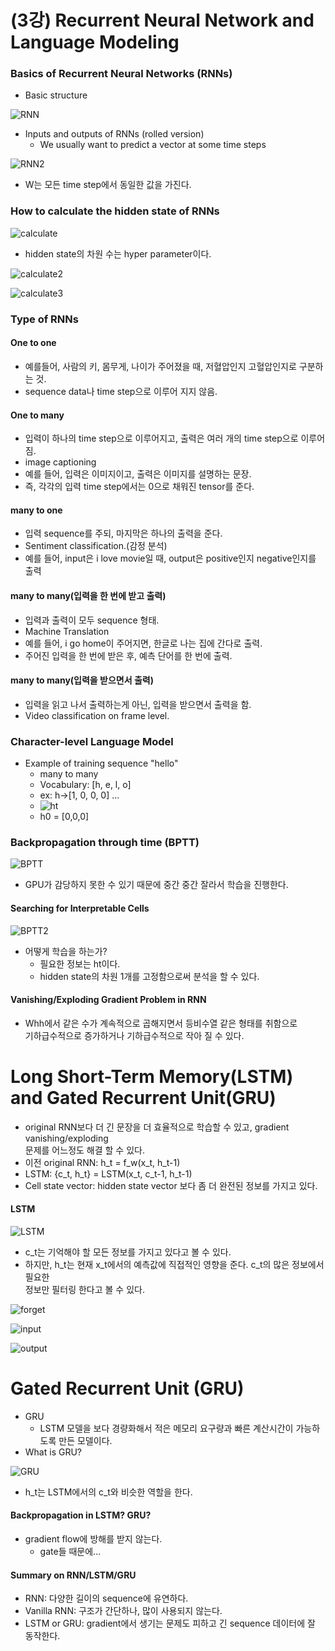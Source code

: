 # (3강) Recurrent Neural Network and Language Modeling
### Basics of Recurrent Neural Networks (RNNs)
- Basic structure

![RNN](./image/1.JPG)

- Inputs and outputs of RNNs (rolled version)
	- We usually want to predict a vector at some time steps

![RNN2](./image/2.JPG)

- W는 모든 time step에서 동일한 값을 가진다.
### How to calculate the hidden state of RNNs
![calculate](./image/3.JPG)

- hidden state의 차원 수는 hyper parameter이다.

![calculate2](./image/4.JPG)

![calculate3](./image/5.JPG)

### Type of RNNs
#### One to one
- 예를들어, 사람의 키, 몸무게, 나이가 주어졌을 때, 저혈압인지 고혈압인지로 구분하는 것.
- sequence data나 time step으로 이루어 지지 않음.
#### One to many
- 입력이 하나의 time step으로 이루어지고, 출력은 여러 개의 time step으로 이루어짐.
- image captioning
- 예를 들어, 입력은 이미지이고, 출력은 이미지를 설명하는 문장.
- 즉, 각각의 입력 time step에서는 0으로 채워진 tensor를 준다.
#### many to one
- 입력 sequence를 주되, 마지막은 하나의 출력을 준다.
- Sentiment classification.(감정 분석)
- 예를 들어, input은 i love movie일 때, output은 positive인지 negative인지를 출력
#### many to many(입력을 한 번에 받고 출력)
- 입력과 출력이 모두 sequence 형태.
- Machine Translation
- 예를 들어, i go home이 주어지면, 한글로 나는 집에 간다로 출력.
- 주어진 입력을 한 번에 받은 후, 예측 단어를 한 번에 출력.
#### many to many(입력을 받으면서 출력)
- 입력을 읽고 나서 출력하는게 아닌, 입력을 받으면서 출력을 함.
- Video classification on frame level.

### Character-level Language Model
- Example of training sequence "hello"
	- many to many
	- Vocabulary: [h, e, l, o]
	- ex: h->[1, 0, 0, 0] ...
	- ![ht](./image/6.JPG)
	- h0 = [0,0,0]

### Backpropagation through time (BPTT)
![BPTT](./image/7.JPG)

- GPU가 감당하지 못한 수 있기 때문에 중간 중간 잘라서 학습을 진행한다.

#### Searching for Interpretable Cells
![BPTT2](./image/8.JPG)

- 어떻게 학습을 하는가?
	- 필요한 정보는 ht이다.
	- hidden state의 차원 1개를 고정함으로써 분석을 할 수 있다.

#### Vanishing/Exploding Gradient Problem in RNN
- Whh에서 같은 수가 계속적으로 곱해지면서 등비수열 같은 형태를 취함으로<br> 기하급수적으로 증가하거나 기하급수적으로 작아 질 수 있다.

# Long Short-Term Memory(LSTM) and Gated Recurrent Unit(GRU)
- original RNN보다 더 긴 문장을 더 효율적으로 학습할 수 있고, gradient vanishing/exploding<br> 문제를 어느정도 해결 할 수 있다.
- 이전 original RNN: h_t = f_w(x_t, h_t-1)
- LSTM: {c_t, h_t} = LSTM(x_t, c_t-1, h_t-1)
- Cell state vector: hidden state vector 보다 좀 더 완전된 정보를 가지고 있다.

#### LSTM
![LSTM](./image/9.JPG)

- c_t는 기억해야 할 모든 정보를 가지고 있다고 볼 수 있다.
- 하지만, h_t는 현재 x_t에서의 예측값에 직접적인 영향을 준다. c_t의 많은 정보에서 필요한<br> 정보만 필터링 한다고 볼 수 있다.

![forget](./image/forget.JPG)

![input](./image/input.JPG)

![output](./image/output.JPG)
# Gated Recurrent Unit (GRU)
- GRU
	- LSTM 모델을 보다 경량화해서 적은 메모리 요구량과 빠른 계산시간이 가능하도록 만든 모델이다.
- What is GRU?

![GRU](./image/10.JPG)

- h_t는 LSTM에서의 c_t와 비슷한 역할을 한다.

#### Backpropagation in LSTM? GRU?
- gradient flow에 방해를 받지 않는다.
	- gate들 때문에...

#### Summary on RNN/LSTM/GRU
- RNN: 다양한 길이의 sequence에 유연하다.
- Vanilla RNN: 구조가 간단하나, 많이 사용되지 않는다.
- LSTM or GRU: gradient에서 생기는 문제도 피하고 긴 sequence 데이터에 잘 동작한다.
